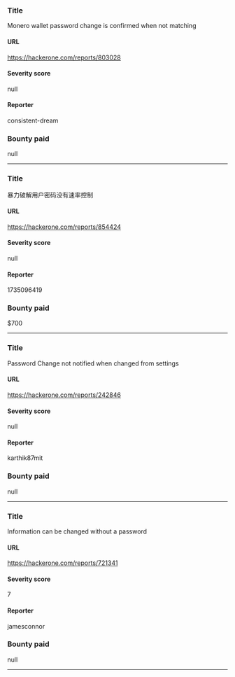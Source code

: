 ### Title
Monero wallet password change is confirmed when not matching
#### URL 
https://hackerone.com/reports/803028
#### Severity score
null
#### Reporter 
consistent-dream
### Bounty paid
null


---


### Title
暴力破解用户密码没有速率控制
#### URL 
https://hackerone.com/reports/854424
#### Severity score
null
#### Reporter 
1735096419
### Bounty paid
$700


---


### Title
Password Change not notified when changed from settings
#### URL 
https://hackerone.com/reports/242846
#### Severity score
null
#### Reporter 
karthik87mit
### Bounty paid
null


---


### Title
Information can be changed without a password
#### URL 
https://hackerone.com/reports/721341
#### Severity score
7
#### Reporter 
jamesconnor
### Bounty paid
null


---


